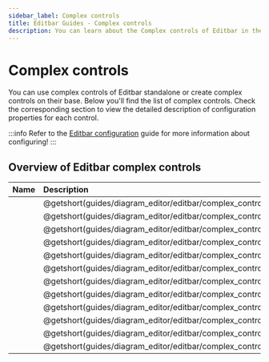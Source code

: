 ```yaml
---
sidebar_label: Complex controls
title: Editbar Guides - Complex controls
description: You can learn about the Complex controls of Editbar in the documentation of the DHTMLX JavaScript Diagram library. Browse developer guides and API reference, try out code examples and live demos, and download a free 30-day evaluation version of DHTMLX Diagram.
---
```


# Complex controls

You can use complex controls of Editbar standalone or create complex controls on their base. Below you'll find the list of complex controls. Check the corresponding section to view the detailed description of configuration properties for each control.

:::info
Refer to the [Editbar configuration](guides/diagram_editor/editbar/configuration.md) guide for more information about configuring!
:::

## Overview of Editbar complex controls

| Name                                                                | Description                                                                |
| :------------------------------------------------------------------ | :------------------------------------------------------------------------- |
| [](guides/diagram_editor/editbar/complex_controls/arrange.md)       | @getshort(guides/diagram_editor/editbar/complex_controls/arrange.md)       |
| [](guides/diagram_editor/editbar/complex_controls/border.md)        | @getshort(guides/diagram_editor/editbar/complex_controls/border.md)        |
| [](guides/diagram_editor/editbar/complex_controls/gridstep.md)      | @getshort(guides/diagram_editor/editbar/complex_controls/gridstep.md)      |
| [](guides/diagram_editor/editbar/complex_controls/header.md)        | @getshort(guides/diagram_editor/editbar/complex_controls/header.md)        |
| [](guides/diagram_editor/editbar/complex_controls/headercommon.md)  | @getshort(guides/diagram_editor/editbar/complex_controls/headercommon.md)  |
| [](guides/diagram_editor/editbar/complex_controls/headerposition.md)| @getshort(guides/diagram_editor/editbar/complex_controls/headerposition.md)|
| [](guides/diagram_editor/editbar/complex_controls/lineshape.md)     | @getshort(guides/diagram_editor/editbar/complex_controls/lineshape.md)     |
| [](guides/diagram_editor/editbar/complex_controls/pointerview.md)   | @getshort(guides/diagram_editor/editbar/complex_controls/pointerview.md)   |
| [](guides/diagram_editor/editbar/complex_controls/position.md)      | @getshort(guides/diagram_editor/editbar/complex_controls/position.md)      |
| [](guides/diagram_editor/editbar/complex_controls/size.md)          | @getshort(guides/diagram_editor/editbar/complex_controls/size.md)          |
| [](guides/diagram_editor/editbar/complex_controls/textalign.md)     | @getshort(guides/diagram_editor/editbar/complex_controls/textalign.md)     |
| [](guides/diagram_editor/editbar/complex_controls/textstyle.md)     | @getshort(guides/diagram_editor/editbar/complex_controls/textstyle.md)     |
